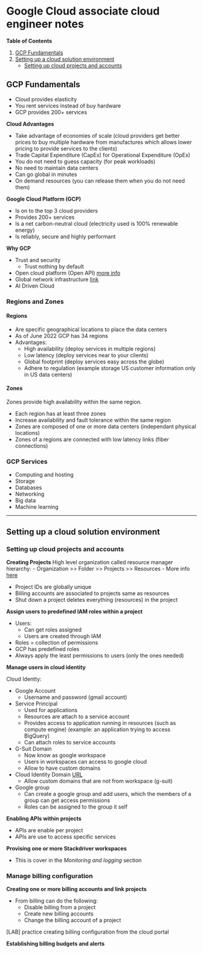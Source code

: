# Google Cloud associate cloud engineer notes

**Table of Contents**
1. [GCP Fundamentals](#gcp-fundamentals)
2. [Setting up a cloud solution environment](#setting-up-a-cloud-solution-environment)
    - [Setting up cloud projects and accounts](#setting-up-cloud-projects-and-accounts)

## GCP Fundamentals
- Cloud provides elasticity
- You rent services instead of buy hardware
- GCP provides 200+ services

**Cloud Advantages**
- Take advantage of economies of scale (cloud providers get better prices to buy multiple hardware from manufactures which allows lower pricing to provide services to the clients)
- Trade Capital Expenditure (CapEx) for Operational Expenditure (OpEx)
- You do not need to guess capacity (for peak workloads)
- No need to maintain data centers
- Can go global in minutes
- On demand resources (you can release them when you do not need them)

**Google Cloud Platform (GCP)**
- Is on to the top 3 cloud providers
- Provides 200+ services
- Is a net carbon-neutral cloud (electricity used is 100% renewable energy)
- Is reliably, secure and highly performant

**Why GCP**
- Trust and security
    - Trust nothing by default
- Open cloud platform (Open API) [more info](https://cloud.google.com/open-cloud)
- Global network infrastructure [link](https://cloud.google.com/about/locations#network)
- AI Driven Cloud

### Regions and Zones

#### Regions
- Are specific geographical locations to place the data centers
- As of June 2022 GCP has 34 regions
- Advantages:
    - High availability (deploy services in multiple regions)
    - Low latency (deploy services near to your clients)
    - Global footprint (deploy services easy across the globe)
    - Adhere to regulation (example storage US customer information only in US data centers)

#### Zones

Zones provide high availability within the same region.
- Each region has at least three zones
- Increase availability and fault tolerance within the same region
- Zones are composed of one or more data centers (independant physical locations)
- Zones of a regions are connected with low latency links (fiber connections)


### GCP Services
- Computing and hosting
- Storage
- Databases
- Networking
- Big data
- Machine learning

---

## Setting up a cloud solution environment
### Setting up cloud projects and accounts
**Creating Projects**
High level organization called resource manager hierarchy:
    - Organization >> Folder >> Projects >> Resources
    - More info [here](https://cloud.google.com/resource-manager/docs/cloud-platform-resource-hierarchy)

- Project IDs are globally unique
- Billing accounts are associated to projects same as resources
- Shut down a project deletes everything (resources) in the project

**Assign users to predefined IAM roles within a project**
- Users:
    - Can get roles assigned
    - Users are created through IAM
- Roles = collection of permissions
- GCP has predefined roles
- Always apply the least permissions to users (only the ones needed)

**Manage users in cloud identity**

Cloud Identty:
- Google Account
    - Username and password (gmail account)
- Service Principal
    - Used for applications
    - Resources are attach to a service account
    - Provides access to application running in resources (such as compute engine) (example: an application trying to access BigQuery)
    - Can attach roles to service accounts
- G-Suit Domain
    - Now know as google workspace
    - Users in workspaces can access to google cloud
    - Allow to have custom domains
- Cloud Identity Domain [URL](https://cloud.google.com/identity#section-1)
    -   Allow custom domains that are not from workspace (g-suit)
- Google group
    -   Can create a google group and add users, which the members of a group can get access permissions
    - Roles can be assigned to the group it self

**Enabling APIs within projects**
- APIs are enable per project
- APIs are use to access specific services

**Provising one or more Stackdriver workspaces**
- This is cover in the *Monitoring and logging* section

### Manage billing configuration
**Creating one or more billing accounts and link projects**
- From billing can do the following:
    - Disable billing from a project
    - Create new billing accounts
    - Change the billing account of a project

[LAB] practice creating billing configuration from the cloud portal

**Establishing billing budgets and alerts**